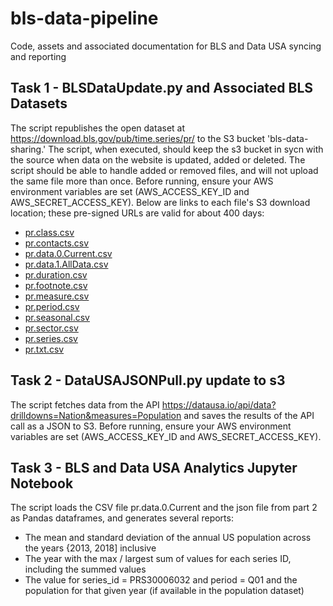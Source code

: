 # bls-data-pipeline
Code, assets and associated documentation for BLS and Data USA syncing and reporting
## Task 1 - BLSDataUpdate.py and Associated BLS Datasets
The script republishes the open dataset at https://download.bls.gov/pub/time.series/pr/ to the S3 bucket 'bls-data-sharing.'
The script, when executed, should keep the s3 bucket in sycn with the source when data on the website is updated, added or deleted. The script should be able to handle added or removed files, and will not upload the same file more than once. 
Before running, ensure your AWS environment variables are set (AWS_ACCESS_KEY_ID and AWS_SECRET_ACCESS_KEY). 
Below are links to each file's S3 download location; these pre-signed URLs are valid for about 400 days:


* [pr.class.csv](https://bls-data-sharing.s3.amazonaws.com/pr.class.csv?AWSAccessKeyId=AKIAYAMWB76KNHT5AIMB&Signature=CsBdqaFPEqVkA2nnXXIaKbiKFvc%3D&Expires=1746727155)
* [pr.contacts.csv](https://bls-data-sharing.s3.amazonaws.com/pr.contacts.csv?AWSAccessKeyId=AKIAYAMWB76KNHT5AIMB&Signature=aR5FmL5A5MEARMKsUHqHO3ta3xE%3D&Expires=1746727155)
* [pr.data.0.Current.csv](https://bls-data-sharing.s3.amazonaws.com/pr.data.0.Current.csv?AWSAccessKeyId=AKIAYAMWB76KNHT5AIMB&Signature=wBD1VYQyeq2JSMq75cfKEHZY47E%3D&Expires=1746727155)
* [pr.data.1.AllData.csv](https://bls-data-sharing.s3.amazonaws.com/pr.data.1.AllData.csv?AWSAccessKeyId=AKIAYAMWB76KNHT5AIMB&Signature=P0oHhFIV%2BcIsQ7mEKoTQQg%2F1Nr4%3D&Expires=1746727155)
* [pr.duration.csv](https://bls-data-sharing.s3.amazonaws.com/pr.duration.csv?AWSAccessKeyId=AKIAYAMWB76KNHT5AIMB&Signature=Q42UmMSoVDVwL9kljRu0fi5EfJ0%3D&Expires=1746727155)
* [pr.footnote.csv](https://bls-data-sharing.s3.amazonaws.com/pr.footnote.csv?AWSAccessKeyId=AKIAYAMWB76KNHT5AIMB&Signature=nHWJkgRTEK0oMB2t4ya8SqPYhMY%3D&Expires=1746727155)
* [pr.measure.csv](https://bls-data-sharing.s3.amazonaws.com/pr.measure.csv?AWSAccessKeyId=AKIAYAMWB76KNHT5AIMB&Signature=WxHoFuGgkiAVplozoDj9LAHT0YE%3D&Expires=1746727155)
* [pr.period.csv](https://bls-data-sharing.s3.amazonaws.com/pr.period.csv?AWSAccessKeyId=AKIAYAMWB76KNHT5AIMB&Signature=7TAgG3%2F0CGfuviJUPVIYIhp%2Fl4I%3D&Expires=1746727155)
* [pr.seasonal.csv](https://bls-data-sharing.s3.amazonaws.com/pr.seasonal.csv?AWSAccessKeyId=AKIAYAMWB76KNHT5AIMB&Signature=eS8d5w%2FvUGN1mM3Z0UInJNIlLnE%3D&Expires=1746727155)
* [pr.sector.csv](https://bls-data-sharing.s3.amazonaws.com/pr.sector.csv?AWSAccessKeyId=AKIAYAMWB76KNHT5AIMB&Signature=CggF3gKgkT0TX87T8%2FFNd7pYwj4%3D&Expires=1746727155)
* [pr.series.csv](https://bls-data-sharing.s3.amazonaws.com/pr.series.csv?AWSAccessKeyId=AKIAYAMWB76KNHT5AIMB&Signature=fCPmGaGmy6v6Pe1lumjmAgcPVhc%3D&Expires=1746727155)
* [pr.txt.csv](https://bls-data-sharing.s3.amazonaws.com/pr.txt.csv?AWSAccessKeyId=AKIAYAMWB76KNHT5AIMB&Signature=nN%2F9ClUMWex4K0zchL%2F2eFNcX3I%3D&Expires=1746727155)


## Task 2 - DataUSAJSONPull.py update to s3 
The script fetches data from the API https://datausa.io/api/data?drilldowns=Nation&measures=Population and saves the results of the API call as a JSON to S3.
Before running, ensure your AWS environment variables are set (AWS_ACCESS_KEY_ID and AWS_SECRET_ACCESS_KEY). 

## Task 3 - BLS and Data USA Analytics Jupyter Notebook
The script loads the CSV file pr.data.0.Current and the json file from part 2 as Pandas dataframes, and generates several reports:
* The mean and standard deviation of the annual US population across the years {2013, 2018] inclusive
* The year with the max / largest sum of values for each series ID, including the summed values
* The value for series_id = PRS30006032 and period = Q01 and the population for that given year (if available in the population dataset)
